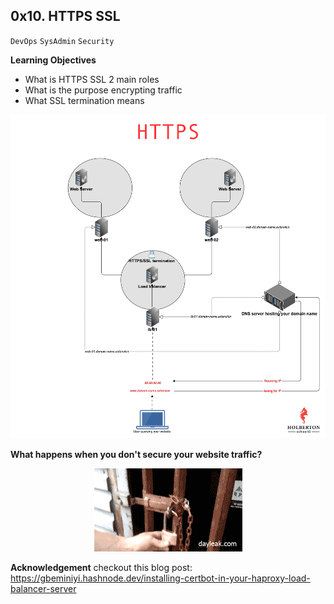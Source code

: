 ## 0x10. HTTPS SSL

`DevOps`
`SysAdmin`
`Security`

**Learning Objectives**

- What is HTTPS SSL 2 main roles
- What is the purpose encrypting traffic
- What SSL termination means

<p align="center">
    <img src="./img/ssl.png" alt="https client-server structure">
</p>

**What happens when you don't secure your website traffic?**

<p align="center">
    <img src="./img/burglar.gif" alt="burglar gif">
</p>

**Acknowledgement**
checkout this blog post:
https://gbeminiyi.hashnode.dev/installing-certbot-in-your-haproxy-load-balancer-server
